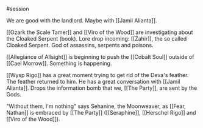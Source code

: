 #session 

We are good with the landlord. Maybe with [[Jamil Alianta]].

[[Ozark the Scale Tamer]] and [[Viro of the Wood]] are investigating about the Cloaked Serpent (book). Lore drop incoming: [[Zahir]], the so called Cloaked Serpent. God of assassins, serpents and poisons.

[[Allegiance of Allsight]] is beginning to push the [[Cobalt Soul]] outside of [[Cael Morrow]]. Something is happening.

[[Wysp Rigo]] has a great moment trying to get rid of the Deva's feather. The feather returned to him. He has a great conversation with [[Jamil Alianta]]. Drops the information bomb that we, [[The Party]], are sent by the Gods.

"Without them, I'm nothing" says Sehanine, the Moonweaver, as [[Fear, Nathan]] is embraced by [[The Party]] ([[Seraphine]], [[Herschel Rigo]] and [[Viro of the Wood]]).